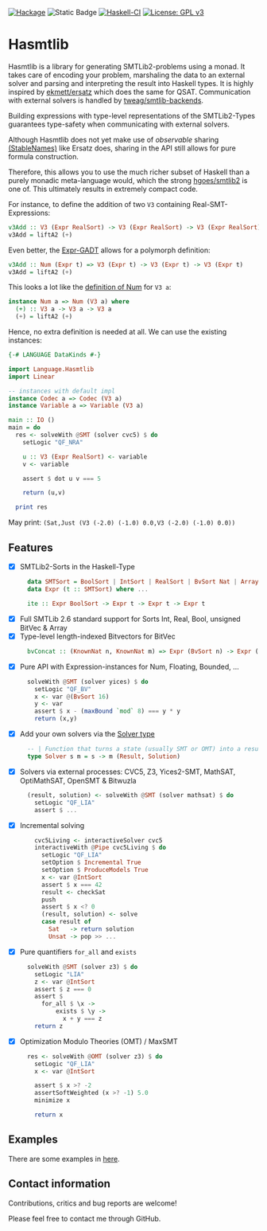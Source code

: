 [![Hackage](https://img.shields.io/hackage/v/hasmtlib.svg)](https://hackage.haskell.org/package/hasmtlib) ![Static Badge](https://img.shields.io/badge/Lang-GHC2021-blue) [![Haskell-CI](https://github.com/bruderj15/Hasmtlib/actions/workflows/haskell-ci.yml/badge.svg)](https://github.com/bruderj15/Hasmtlib/actions/workflows/haskell-ci.yml) [![License: GPL v3](https://img.shields.io/badge/License-GPLv3-blue.svg)](https://www.gnu.org/licenses/gpl-3.0)

# Hasmtlib

Hasmtlib is a library for generating SMTLib2-problems using a monad.
It takes care of encoding your problem, marshaling the data to an external solver and parsing and interpreting the result into Haskell types.
It is highly inspired by [ekmett/ersatz](https://github.com/ekmett/ersatz) which does the same for QSAT. Communication with external solvers is handled by [tweag/smtlib-backends](https://github.com/tweag/smtlib-backends).

Building expressions with type-level representations of the SMTLib2-Types guarantees type-safety when communicating with external solvers.

Although Hasmtlib does not yet make use of _observable_ sharing [(StableNames)](https://downloads.haskell.org/ghc/9.6.1/docs/libraries/base-4.18.0.0/System-Mem-StableName.html#:~:text=Stable%20Names,-data%20StableName%20a&text=An%20abstract%20name%20for%20an,makeStableName%20on%20the%20same%20object.) like Ersatz does, sharing in the API still allows for pure formula construction.

Therefore, this allows you to use the much richer subset of Haskell than a purely monadic meta-language would, which the strong [hgoes/smtlib2](https://github.com/hgoes/smtlib2) is one of. This ultimately results in extremely compact code.

For instance, to define the addition of two `V3` containing Real-SMT-Expressions:
```haskell
v3Add :: V3 (Expr RealSort) -> V3 (Expr RealSort) -> V3 (Expr RealSort)
v3Add = liftA2 (+)
```
Even better, the [Expr-GADT](https://github.com/bruderj15/Hasmtlib/blob/master/src/Language/Hasmtlib/Internal/Expr.hs) allows for a polymorph definition:
```haskell
v3Add :: Num (Expr t) => V3 (Expr t) -> V3 (Expr t) -> V3 (Expr t)
v3Add = liftA2 (+)
```
This looks a lot like the [definition of Num](https://hackage.haskell.org/package/linear-1.23/docs/src/Linear.V3.html#local-6989586621679182277) for `V3 a`:
```haskell
instance Num a => Num (V3 a) where
  (+) :: V3 a -> V3 a -> V3 a
  (+) = liftA2 (+)
```
Hence, no extra definition is needed at all. We can use the existing instances:
```haskell
{-# LANGUAGE DataKinds #-}

import Language.Hasmtlib
import Linear

-- instances with default impl
instance Codec a => Codec (V3 a)
instance Variable a => Variable (V3 a)

main :: IO ()
main = do
  res <- solveWith @SMT (solver cvc5) $ do
    setLogic "QF_NRA"

    u :: V3 (Expr RealSort) <- variable
    v <- variable

    assert $ dot u v === 5

    return (u,v)

  print res
```
May print: `(Sat,Just (V3 (-2.0) (-1.0) 0.0,V3 (-2.0) (-1.0) 0.0))`

## Features

- [x] SMTLib2-Sorts in the Haskell-Type
  ```haskell
    data SMTSort = BoolSort | IntSort | RealSort | BvSort Nat | ArraySort SMTSort SMTSort
    data Expr (t :: SMTSort) where ...

    ite :: Expr BoolSort -> Expr t -> Expr t -> Expr t
  ```
- [x] Full SMTLib 2.6 standard support for Sorts Int, Real, Bool, unsigned BitVec & Array
- [x] Type-level length-indexed Bitvectors for BitVec
  ```haskell
    bvConcat :: (KnownNat n, KnownNat m) => Expr (BvSort n) -> Expr (BvSort m) -> Expr (BvSort (n + m))
  ```
- [x] Pure API with Expression-instances for Num, Floating, Bounded, ...
  ```haskell
    solveWith @SMT (solver yices) $ do
      setLogic "QF_BV"
      x <- var @(BvSort 16)
      y <- var
      assert $ x - (maxBound `mod` 8) === y * y
      return (x,y)
  ```
- [x] Add your own solvers via the [Solver type](https://github.com/bruderj15/Hasmtlib/blob/master/src/Language/Hasmtlib/Type/Solution.hs)
  ```haskell
    -- | Function that turns a state (usually SMT or OMT) into a result and a solution
    type Solver s m = s -> m (Result, Solution)
  ```
- [x] Solvers via external processes: CVC5, Z3, Yices2-SMT, MathSAT, OptiMathSAT, OpenSMT & Bitwuzla
  ```haskell
    (result, solution) <- solveWith @SMT (solver mathsat) $ do
      setLogic "QF_LIA"
      assert $ ...
  ```
- [x] Incremental solving
  ```haskell
      cvc5Living <- interactiveSolver cvc5
      interactiveWith @Pipe cvc5Living $ do
        setLogic "QF_LIA"
        setOption $ Incremental True
        setOption $ ProduceModels True
        x <- var @IntSort
        assert $ x === 42
        result <- checkSat
        push
        assert $ x <? 0
        (result, solution) <- solve
        case result of
          Sat   -> return solution
          Unsat -> pop >> ...
  ```
- [x] Pure quantifiers `for_all` and `exists`
  ```haskell
    solveWith @SMT (solver z3) $ do
      setLogic "LIA"
      z <- var @IntSort
      assert $ z === 0
      assert $
        for_all $ \x ->
            exists $ \y ->
              x + y === z
      return z
  ```
- [x] Optimization Modulo Theories (OMT) / MaxSMT
  ```haskell
    res <- solveWith @OMT (solver z3) $ do
      setLogic "QF_LIA"
      x <- var @IntSort

      assert $ x >? -2
      assertSoftWeighted (x >? -1) 5.0
      minimize x

      return x
  ```

## Examples
There are some examples in [here](https://github.com/bruderj15/Hasmtlib/tree/master/src/Language/Hasmtlib/Example).

## Contact information
Contributions, critics and bug reports are welcome!

Please feel free to contact me through GitHub.
